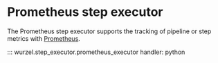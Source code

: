 # Prometheus step executor

The Prometheus step executor supports the tracking of pipeline or step metrics with [Prometheus](https://prometheus.io/).

::: wurzel.step_executor.prometheus_executor
    handler: python
